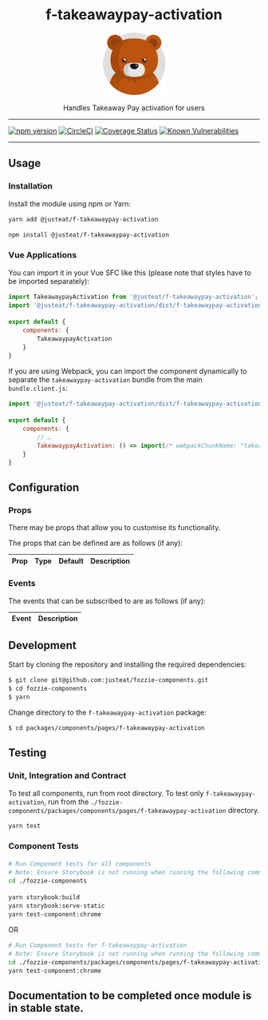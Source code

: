 <div align="center">

# f-takeawaypay-activation

<img width="125" alt="Fozzie Bear" src="../../../../bear.png" />

Handles Takeaway Pay activation for users

</div>

---

[![npm version](https://badge.fury.io/js/%40justeat%2Ff-takeawaypay-activation.svg)](https://badge.fury.io/js/%40justeat%2Ff-takeawaypay-activation)
[![CircleCI](https://circleci.com/gh/justeat/fozzie-components.svg?style=svg)](https://circleci.com/gh/justeat/workflows/fozzie-components)
[![Coverage Status](https://coveralls.io/repos/github/justeat/f-takeawaypay-activation/badge.svg)](https://coveralls.io/github/justeat/f-takeawaypay-activation)
[![Known Vulnerabilities](https://snyk.io/test/github/justeat/f-takeawaypay-activation/badge.svg?targetFile=package.json)](https://snyk.io/test/github/justeat/f-takeawaypay-activation?targetFile=package.json)

---

## Usage

### Installation

Install the module using npm or Yarn:

```sh
yarn add @justeat/f-takeawaypay-activation
```

```sh
npm install @justeat/f-takeawaypay-activation
```



### Vue Applications

You can import it in your Vue SFC like this (please note that styles have to be imported separately):

```js
import TakeawaypayActivation from '@justeat/f-takeawaypay-activation';
import '@justeat/f-takeawaypay-activation/dist/f-takeawaypay-activation.css';

export default {
    components: {
        TakeawaypayActivation
    }
}
```

If you are using Webpack, you can import the component dynamically to separate the `takeawaypay-activation` bundle from the main `bundle.client.js`:

```js
import '@justeat/f-takeawaypay-activation/dist/f-takeawaypay-activation.css';

export default {
    components: {
        // …
        TakeawaypayActivation: () => import(/* webpackChunkName: "takeawaypay-activation" */ '@justeat/f-takeawaypay-activation')
    }
}
```

## Configuration

### Props

There may be props that allow you to customise its functionality.

The props that can be defined are as follows (if any):

| Prop  | Type  | Default | Description |
| ----- | ----- | ------- | ----------- |

### Events

The events that can be subscribed to are as follows (if any):

| Event | Description |
| ----- | ----------- |

## Development

Start by cloning the repository and installing the required dependencies:

```sh
$ git clone git@github.com:justeat/fozzie-components.git
$ cd fozzie-components
$ yarn
```

Change directory to the `f-takeawaypay-activation` package:

```sh
$ cd packages/components/pages/f-takeawaypay-activation
```

## Testing

### Unit, Integration and Contract

To test all components, run from root directory.
To test only `f-takeawaypay-activation`, run from the `./fozzie-components/packages/components/pages/f-takeawaypay-activation` directory.

```sh
yarn test
```

### Component Tests

```bash
# Run Component tests for all components
# Note: Ensure Storybook is not running when running the following commands
cd ./fozzie-components

yarn storybook:build
yarn storybook:serve-static
yarn test-component:chrome
```

OR

```bash
# Run Component tests for f-takeawaypay-activation
# Note: Ensure Storybook is not running when running the following commands
cd ./fozzie-components/packages/components/pages/f-takeawaypay-activation
yarn test-component:chrome
```
## Documentation to be completed once module is in stable state.


